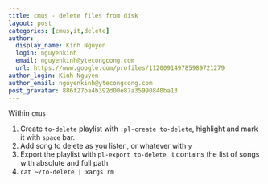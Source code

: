 ```yaml
---
title: cmus - delete files from disk
layout: post
categories: [cmus,it,delete]
author:
  display_name: Kinh Nguyen
  login: nguyenkinh
  email: nguyenkinh@ytecongcong.com
  url: https://www.google.com/profiles/112009149785989721279
author_login: Kinh Nguyen
author_email: nguyenkinh@ytecongcong.com
post_gravatar: 886f27ba4b392d00e87a35990840ba13
---
```


Within `cmus`

1. Create `to-delete` playlist with `:pl-create to-delete`, highlight and mark it with `space` bar.
2. Add song to delete as you listen, or whatever with `y`
3. Export the playlist with `pl-export to-delete`, it contains the  list of songs with absolute and full path.
4. `cat ~/to-delete | xargs rm`
